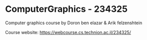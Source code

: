 # ComputerGraphics - 234325
Computer graphics course by Doron ben elazar & Arik felzenshtein

Course website: https://webcourse.cs.technion.ac.il/234325/
